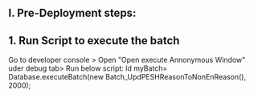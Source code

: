 ## I. Pre-Deployment steps:

## 1. Run Script to execute the batch

 Go to developer console > Open "Open execute Annonymous Window" uder debug tab> Run below script:
 Id myBatch= Database.executeBatch(new Batch_UpdPESHReasonToNonEnReason(), 2000);


